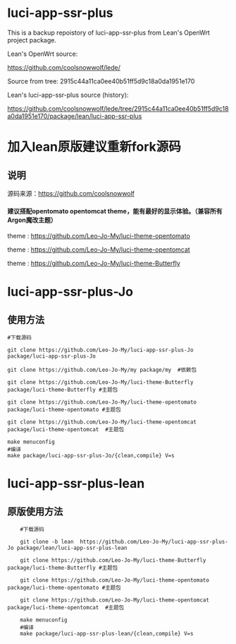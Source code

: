 
# luci-app-ssr-plus

This is a backup repoistory of luci-app-ssr-plus from Lean's OpenWrt project package.

Lean's OpenWrt source:

<https://github.com/coolsnowwolf/lede/>

Source from tree: 2915c44a11ca0ee40b51ff5d9c18a0da1951e170

Lean's luci-app-ssr-plus source (history):

<https://github.com/coolsnowwolf/lede/tree/2915c44a11ca0ee40b51ff5d9c18a0da1951e170/package/lean/luci-app-ssr-plus>

# 加入lean原版建议重新fork源码 

## 说明
   源码来源：https://github.com/coolsnowwolf

#### 建议搭配opentomato  opentomcat  theme，能有最好的显示体验。（兼容所有Argon魔改主题）

theme : https://github.com/Leo-Jo-My/luci-theme-opentomato

theme : https://github.com/Leo-Jo-My/luci-theme-opentomcat

theme : https://github.com/Leo-Jo-My/luci-theme-Butterfly

# luci-app-ssr-plus-Jo
   
## 使用方法
    #下载源码
    
    git clone https://github.com/Leo-Jo-My/luci-app-ssr-plus-Jo package/luci-app-ssr-plus-Jo
 
    git clone https://github.com/Leo-Jo-My/my package/my  #依赖包
    
    git clone https://github.com/Leo-Jo-My/luci-theme-Butterfly package/luci-theme-Butterfly #主题包
    
    git clone https://github.com/Leo-Jo-My/luci-theme-opentomato package/luci-theme-opentomato #主题包
    
    git clone https://github.com/Leo-Jo-My/luci-theme-opentomcat package/luci-theme-opentomcat  #主题包

    make menuconfig
    #编译
    make package/luci-app-ssr-plus-Jo/{clean,compile} V=s
    
# luci-app-ssr-plus-lean
    
## 原版使用方法
```Brach
    #下载源码
    
    git clone -b lean  https://github.com/Leo-Jo-My/luci-app-ssr-plus-Jo package/lean/luci-app-ssr-plus-lean
    
    git clone https://github.com/Leo-Jo-My/luci-theme-Butterfly package/luci-theme-Butterfly #主题包
    
    git clone https://github.com/Leo-Jo-My/luci-theme-opentomato package/luci-theme-opentomato #主题包
    
    git clone https://github.com/Leo-Jo-My/luci-theme-opentomcat package/luci-theme-opentomcat  #主题包
 
    make menuconfig
    #编译
    make package/luci-app-ssr-plus-lean/{clean,compile} V=s

